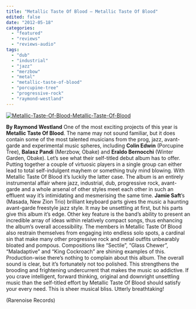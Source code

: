 ```yaml
---
title: "Metallic Taste Of Blood – Metallic Taste Of Blood"
edited: false
date: "2012-05-18"
categories:
  - "featured"
  - "reviews"
  - "reviews-audio"
tags:
  - "dub"
  - "industrial"
  - "jazz"
  - "merzbow"
  - "metal"
  - "metallic-taste-of-blood"
  - "porcupine-tree"
  - "progressive-rock"
  - "raymond-westland"
---
```


[![](http://www.hellbound.ca/wp-content/uploads/2012/05/Metallic-Taste-Of-Blood-Metallic-Taste-Of-Blood.jpg "Metallic-Taste-Of-Blood-Metallic-Taste-Of-Blood")](http://www.hellbound.ca/2012/05/metallic-taste-of-blood/metallic-taste-of-blood-metallic-taste-of-blood/)

**By Raymond Westland** One of the most exciting projects of this year is **Metallic Taste Of Blood**. The name may not sound familiar, but it does contain some of the most talented musicians from the prog, jazz, avant-garde and experimental music spheres, including **Colin Edwin** (Porcupine Tree), **Balasz Pandi** (Merzbow, Obake) and **Eraldo Bernocchi** (Winter Garden, Obake). Let’s see what their self-titled debut album has to offer. Putting together a couple of virtuosic players in a single group can either lead to total self-indulgent mayhem or something truly mind blowing. With Metallic Taste Of Blood it’s luckily the latter case. The album is an entirely instrumental affair where jazz, industrial, dub, progressive rock, avant-garde and a whole arsenal of other styles meet each other in such an effluent way it’s intimidating and mesmerising the same time. **Jamie Saft**’s (Masada, New Zion Trio) brilliant keyboard parts gives the music a haunting avant-garde freestyle jazz style. It may be unsettling at first, but his parts give this album it’s edge. Other key feature is the band’s ability to present an incredible array of ideas within relatively compact songs, thus enhancing the album’s overall accessibility. The members in Metallic Taste Of Blood also restrain themselves from engaging into endless solo spots, a cardinal sin that make many other progressive rock and metal outfits unbearably bloated and pompous. Compositions like “Sectile”, “Glass Chewer”, “Maladaptive” and “King Cockroach” are shining examples of this. Production-wise there’s nothing to complain about this album. The overall sound is clear, but it’s fortunately not too polished. This strengthens the brooding and frightening undercurrent that makes the music so addictive. If you crave intelligent, forward thinking, original and downright unsettling music than the self-titled effort by Metallic Taste Of Blood should satisfy your every need. This is sheer musical bliss. Utterly breathtaking!

(Rarenoise Records)
